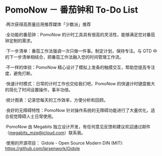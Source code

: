 # PomoNow － 番茄钟和 To-Do List

·两次获得高质量应用推荐媒体「少数派」推荐

·全功能的番茄钟：PomoNow 的计时工具具有很高的灵活性，能够满足您对番茄钟定制的需求。

·下一步清单：番茄工作法强调一次只做一件事。制定计划，保持专注。与 GTD 中的下一步清单相结合，把番茄工作法融入您的时间管理工作流。

·不一样的体验：PomoNow 精心设计了模拟上发条的触摸交互，帮助您提高专注度，避免打断。

·快速计时模式：日常的计时工作也交给我们吧，PomoNow 的快速计时键盘极大的简化了时间设置操作，事半功倍。

·统计图表：记录您每天的工作效率，方便分析和回顾。

·良好的无障碍特性：PomoNow 针对操作系统的无障碍功能进行了大量优化，适合视觉障碍人士日常使用。

·PomoNow 由 Megabits 独立设计开发，有任何意见反馈和建议欢迎通过邮件（megabits_mzq@icloud.com）联系我。

·使用的开源项目：
Gidole - Open Source Modern DIN (MIT): https://github.com/larsenwork/Gidole


